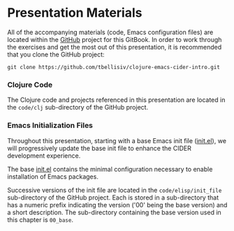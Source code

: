 # Presentation Materials

All of the accompanying materials (code, Emacs configuration files) are located within the [GitHub](https://github.com/tbellisiv/clojure-emacs-cider-intro) project for this GitBook. In order to work through the exercises and get the most out of this presentation, it is recommended that you clone the GitHub project:

```git clone https://github.com/tbellisiv/clojure-emacs-cider-intro.git```


### Clojure Code

The Clojure code and projects referenced in this presentation are located in the ```code/clj``` sub-directory of the GitHub project.


### Emacs Initialization Files

Throughout this presentation, starting with a base Emacs init file ([init.el](https://github.com/tbellisiv/clojure-emacs-cider-intro/blob/master/code/elisp/init_file/00_base/init.el)), we will progressively update the base init file to enhance the CIDER development experience.

The base [init.el](https://github.com/tbellisiv/clojure-emacs-cider-intro/blob/master/code/elisp/init_file/00_base/init.el) contains the minimal configuration necessary to enable installation of Emacs packages.

Successive versions of the init file are located in the ```code/elisp/init_file``` sub-directory of the GitHub project. Each is stored in a sub-directory that has a numeric prefix indicating the version ('00' being the base version) and a short description. The sub-directory containing the base version used in this chapter is ```00_base```.




